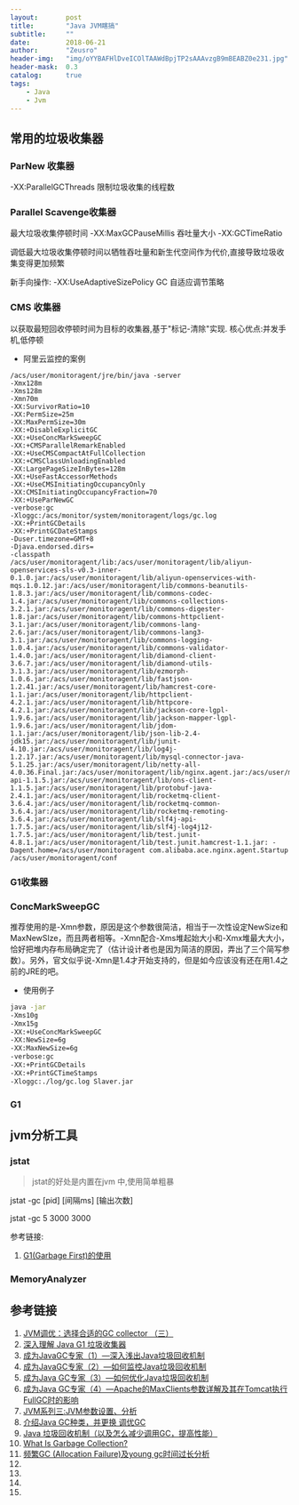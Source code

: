 ```yaml
---
layout:       post
title:        "Java JVM瞎搞"
subtitle:     ""
date:         2018-06-21
author:       "Zeusro"
header-img:   "img/oYYBAFHlDveICOlTAAWdBpjTP2sAAAvzgB9mBEABZ0e231.jpg"
header-mask:  0.3
catalog:      true
tags:
    - Java
    - Jvm
---
```


## 常用的垃圾收集器

### ParNew 收集器

-XX:ParallelGCThreads
限制垃圾收集的线程数
 
### Parallel Scavenge收集器
 
最大垃圾收集停顿时间
-XX:MaxGCPauseMillis
吞吐量大小
-XX:GCTimeRatio
 
调低最大垃圾收集停顿时间以牺牲吞吐量和新生代空间作为代价,直接导致垃圾收集变得更加频繁
 
新手向操作:
-XX:UseAdaptiveSizePolicy
GC 自适应调节策略
 
### CMS 收集器

 以获取最短回收停顿时间为目标的收集器,基于"标记-清除"实现.
核心优点:并发手机,低停顿
 

* 阿里云监控的案例

```
/acs/user/monitoragent/jre/bin/java -server 
-Xmx128m 
-Xms128m 
-Xmn70m 
-XX:SurvivorRatio=10 
-XX:PermSize=25m 
-XX:MaxPermSize=30m 
-XX:+DisableExplicitGC 
-XX:+UseConcMarkSweepGC 
-XX:+CMSParallelRemarkEnabled 
-XX:+UseCMSCompactAtFullCollection 
-XX:+CMSClassUnloadingEnabled 
-XX:LargePageSizeInBytes=128m 
-XX:+UseFastAccessorMethods 
-XX:+UseCMSInitiatingOccupancyOnly 
-XX:CMSInitiatingOccupancyFraction=70 
-XX:+UseParNewGC 
-verbose:gc 
-Xloggc:/acs/monitor/system/monitoragent/logs/gc.log 
-XX:+PrintGCDetails 
-XX:+PrintGCDateStamps 
-Duser.timezone=GMT+8 
-Djava.endorsed.dirs= 
-classpath /acs/user/monitoragent/lib:/acs/user/monitoragent/lib/aliyun-openservices-sls-v0.3-inner-0.1.0.jar:/acs/user/monitoragent/lib/aliyun-openservices-with-mqs.1.0.12.jar:/acs/user/monitoragent/lib/commons-beanutils-1.8.3.jar:/acs/user/monitoragent/lib/commons-codec-1.4.jar:/acs/user/monitoragent/lib/commons-collections-3.2.1.jar:/acs/user/monitoragent/lib/commons-digester-1.8.jar:/acs/user/monitoragent/lib/commons-httpclient-3.1.jar:/acs/user/monitoragent/lib/commons-lang-2.6.jar:/acs/user/monitoragent/lib/commons-lang3-3.1.jar:/acs/user/monitoragent/lib/commons-logging-1.0.4.jar:/acs/user/monitoragent/lib/commons-validator-1.4.0.jar:/acs/user/monitoragent/lib/diamond-client-3.6.7.jar:/acs/user/monitoragent/lib/diamond-utils-3.1.3.jar:/acs/user/monitoragent/lib/ezmorph-1.0.6.jar:/acs/user/monitoragent/lib/fastjson-1.2.41.jar:/acs/user/monitoragent/lib/hamcrest-core-1.1.jar:/acs/user/monitoragent/lib/httpclient-4.2.1.jar:/acs/user/monitoragent/lib/httpcore-4.2.1.jar:/acs/user/monitoragent/lib/jackson-core-lgpl-1.9.6.jar:/acs/user/monitoragent/lib/jackson-mapper-lgpl-1.9.6.jar:/acs/user/monitoragent/lib/jdom-1.1.jar:/acs/user/monitoragent/lib/json-lib-2.4-jdk15.jar:/acs/user/monitoragent/lib/junit-4.10.jar:/acs/user/monitoragent/lib/log4j-1.2.17.jar:/acs/user/monitoragent/lib/mysql-connector-java-5.1.25.jar:/acs/user/monitoragent/lib/netty-all-4.0.36.Final.jar:/acs/user/monitoragent/lib/nginx.agent.jar:/acs/user/monitoragent/lib/ons-api-1.1.5.jar:/acs/user/monitoragent/lib/ons-client-1.1.5.jar:/acs/user/monitoragent/lib/protobuf-java-2.4.1.jar:/acs/user/monitoragent/lib/rocketmq-client-3.6.4.jar:/acs/user/monitoragent/lib/rocketmq-common-3.6.4.jar:/acs/user/monitoragent/lib/rocketmq-remoting-3.6.4.jar:/acs/user/monitoragent/lib/slf4j-api-1.7.5.jar:/acs/user/monitoragent/lib/slf4j-log4j12-1.7.5.jar:/acs/user/monitoragent/lib/test.junit-4.8.1.jar:/acs/user/monitoragent/lib/test.junit.hamcrest-1.1.jar: -Dagent.home=/acs/user/monitoragent com.alibaba.ace.nginx.agent.Startup /acs/user/monitoragent/conf
``` 

### G1收集器

### ConcMarkSweepGC

推荐使用的是-Xmn参数，原因是这个参数很简洁，相当于一次性设定NewSize和MaxNewSIze，而且两者相等。-Xmn配合-Xms堆起始大小和-Xmx堆最大大小，恰好把堆内存布局确定完了（估计设计者也是因为简洁的原因，弄出了三个简写参数）。另外，官文似乎说-Xmn是1.4才开始支持的，但是如今应该没有还在用1.4之前的JRE的吧。 

* 使用例子

```bash
java -jar 
-Xms10g 
-Xmx15g 
-XX:+UseConcMarkSweepGC 
-XX:NewSize=6g 
-XX:MaxNewSize=6g 
-verbose:gc 
-XX:+PrintGCDetails 
-XX:+PrintGCTimeStamps  
-Xloggc:./log/gc.log Slaver.jar
```

### G1







## jvm分析工具

### jstat
> jstat的好处是内置在jvm 中,使用简单粗暴

jstat -gc [pid] [间隔ms] [输出次数]

jstat -gc 5 3000 3000



参考链接:
1. [G1(Garbage First)的使用](http://bboniao.com/jvm/2014-03/g1garbage-first.html)



### MemoryAnalyzer




## 参考链接
1. [JVM调优：选择合适的GC collector （三）](https://blog.csdn.net/historyasamirror/article/details/6245157)
1. [深入理解 Java G1 垃圾收集器](http://ghoulich.xninja.org/tag/g1/)
1. [成为JavaGC专家（1）—深入浅出Java垃圾回收机制](http://www.importnew.com/1993.html)
1. [成为JavaGC专家（2）—如何监控Java垃圾回收机制](http://www.importnew.com/2057.html)
1. [成为Java GC专家（3）—如何优化Java垃圾回收机制](http://www.importnew.com/3146.html)
1. [成为Java GC专家（4）—Apache的MaxClients参数详解及其在Tomcat执行FullGC时的影响](http://www.importnew.com/3151.html)
1. [JVM系列三:JVM参数设置、分析](http://www.cnblogs.com/redcreen/archive/2011/05/04/2037057.html)
1. [介绍Java GC种类，并更换 调优GC](https://blog.csdn.net/roland101/article/details/2203461)
1. [Java 垃圾回收机制（以及怎么减少调用GC，提高性能）](https://blog.csdn.net/hyqsong/article/details/42006947)
1. [What Is Garbage Collection?](https://plumbr.io/handbook/what-is-garbage-collection)
1. [频繁GC (Allocation Failure)及young gc时间过长分析](https://juejin.im/post/5a9b811a6fb9a028e46e1c88)
1. []()
1. []()
1. []()
1. []()
